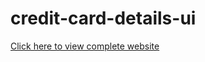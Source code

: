 # credit-card-details-ui
[Click here to view complete website](https://ajinkya-bhilare-au50.github.io/credit-card-details/)

